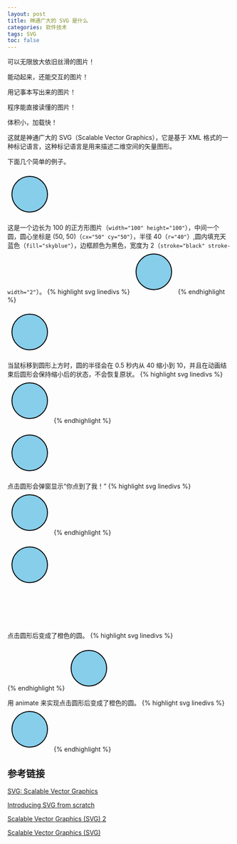 ```yaml
---
layout: post
title: 神通广大的 SVG 是什么
categories: 软件技术
tags: SVG
toc: false
---
```


可以无限放大依旧丝滑的图片！

能动起来，还能交互的图片！

用记事本写出来的图片！

程序能直接读懂的图片！

体积小，加载快！

这就是神通广大的 SVG（Scalable Vector Graphics），它是基于 XML 格式的一种标记语言，这种标记语言是用来描述二维空间的矢量图形。

下面几个简单的例子。

<svg width="100" height="100" xmlns="http://www.w3.org/2000/svg">
  <circle cx="50" cy="50" r="40" fill="skyblue" stroke="black" stroke-width="2"/>
</svg>

这是一个边长为 100 的正方形图片（`width="100" height="100"`），中间一个圆，圆心坐标是 (50, 50)（`cx="50" cy="50"`），半径 40（`r="40"`）,圆内填充天蓝色（`fill="skyblue"`），边框颜色为黑色，宽度为 2（`stroke="black" stroke-width="2"`）。
{% highlight svg linedivs %}
<svg width="100" height="100" xmlns="http://www.w3.org/2000/svg">
  <circle cx="50" cy="50" r="40" fill="skyblue" stroke="black" stroke-width="2"/>
</svg>
{% endhighlight %}

<svg width="100" height="100" xmlns="http://www.w3.org/2000/svg">
<circle cx="50" cy="50" r="40" fill="skyblue" stroke="black" stroke-width="2">
  <animate attributeName="r" from="40" to="10" dur="0.5s" begin="mouseover" fill="freeze"/>
</circle>
</svg>

当鼠标移到圆形上方时，圆的半径会在 0.5 秒内从 40 缩小到 10，并且在动画结束后圆形会保持缩小后的状态，不会恢复原状。
{% highlight svg linedivs %}
<svg width="100" height="100" xmlns="http://www.w3.org/2000/svg">
<circle cx="50" cy="50" r="40" fill="skyblue" stroke="black" stroke-width="2">
  <animate attributeName="r" from="40" to="10" dur="0.5s" begin="mouseover" fill="freeze"/>
</circle>
</svg>
{% endhighlight %}

<svg width="100" height="100" xmlns="http://www.w3.org/2000/svg">
<circle onclick="alert('你点到了我！')" cx="50" cy="50" r="40" fill="skyblue" stroke="black" stroke-width="2" />
</svg>

点击圆形会弹窗显示“你点到了我！”
{% highlight svg linedivs %}
<svg width="100" height="100" xmlns="http://www.w3.org/2000/svg">
<circle onclick="alert('你点到了我！')" cx="50" cy="50" r="40" fill="skyblue" stroke="black" stroke-width="2" />
</svg>
{% endhighlight %}


<svg width="100" height="100" xmlns="http://www.w3.org/2000/svg">
<script type="text/javascript">
  <![CDATA[
    function changeColor(evt) {
      evt.target.setAttribute("fill", "orange");
    }
  ]]>
</script>

<circle cx="50" cy="50" r="40" fill="skyblue" stroke="black" stroke-width="2" onclick="changeColor(evt)" />
</svg>

点击圆形后变成了橙色的圆。
{% highlight svg linedivs %}
<svg width="100" height="100" xmlns="http://www.w3.org/2000/svg">
<script type="text/javascript">
  <![CDATA[
    function changeColor(evt) {
      evt.target.setAttribute("fill", "orange");
    }
  ]]>
</script>

<circle cx="50" cy="50" r="40" fill="skyblue" stroke="black" stroke-width="2" onclick="changeColor(evt)" />
</svg>
{% endhighlight %}

<svg width="100" height="100" xmlns="http://www.w3.org/2000/svg">
  <circle cx="50" cy="50" r="40" fill="skyblue" stroke="black" stroke-width="2">
    <animate attributeName="fill" to="orange" dur="0.2s" begin="click" fill="freeze"/>
  </circle>
</svg>

用 animate 来实现点击圆形后变成了橙色的圆。
{% highlight svg linedivs %}
<svg width="100" height="100" xmlns="http://www.w3.org/2000/svg">
  <circle cx="50" cy="50" r="40" fill="skyblue" stroke="black" stroke-width="2">
    <animate attributeName="fill" to="orange" dur="0.2s" begin="click" fill="freeze"/>
  </circle>
</svg>
{% endhighlight %}


## 参考链接

[SVG: Scalable Vector Graphics](https://developer.mozilla.org/en-US/docs/Web/SVG)

[Introducing SVG from scratch](https://developer.mozilla.org/en-US/docs/Web/SVG/Tutorials/SVG_from_scratch)

[Scalable Vector Graphics (SVG) 2](https://www.w3.org/TR/SVG/)

[Scalable Vector Graphics (SVG)](https://www.w3.org/Graphics/SVG/)

